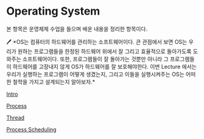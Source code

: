 # Operating System

본 항목은 운영체제 수업을 들으며 배운 내용을 정리한 항목이다.

<aside>
🖊️ *OS는 컴퓨터의 하드웨어를 관리하는 소프트웨어이다. 큰 관점에서 보면 OS는 우리가 원하는 프로그램들을 한정된 하드웨어 위에서 잘 그리고 효율적으로 돌아가도록 도와주는 소프트웨어이다. 또한, 프로그램들이 잘 돌아가는 것뿐만 아니라 그 프로그램들이 하드웨어를 고장내지 않게 OS가 하드웨어를 잘 보호해야한다. 이번 Lecture 에서는 우리가 실행하는 프로그램이 어떻게 생겼는지, 그리고 이들을 실행시켜주는 OS는 어떠한 철학을 가지고 설계되는지 알아보자.*

</aside>

[Intro](Operating%20System%208f28a15bc4db4c6d8d874818d118ba77/Intro%2064698a4af3a94125a9f5bb7bf4c1914d.md)

[Process](Operating%20System%208f28a15bc4db4c6d8d874818d118ba77/Process%202b4e002e7e754973a125c3e1d89e80af.md)

[Thread](Operating%20System%208f28a15bc4db4c6d8d874818d118ba77/Thread%202e00c7dbc2104668a8c3a304f6fc60de.md)

[Process Scheduling](Operating%20System%208f28a15bc4db4c6d8d874818d118ba77/Process%20Scheduling%209fc0904e3a944d15aea8cf2b280b32b3.md)